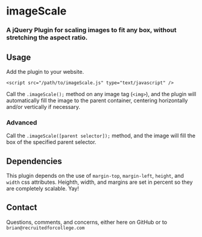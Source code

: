 imageScale
==========

### A jQuery Plugin for scaling images to fit any box, without stretching the aspect ratio.

## Usage

Add the plugin to your website.

```<script src="/path/to/imageScale.js" type="text/javascript" />```

Call the `.imageScale();` method on any image tag (`<img>`), and the plugin will automatically fill the image to the parent container, centering horizontally and/or vertically if necessary.

### Advanced

Call the `.imageScale([parent selector]);` method, and the image will fill the box of the specified parent selector.

## Dependencies

This plugin depends on the use of `margin-top`, `margin-left`, `height`, and `width` css attributes. Heighth, width, and margins are set in percent so they are completely scalable. Yay!

## Contact

Questions, comments, and concerns, either here on GitHub or to `brian@recruitedforcollege.com`

